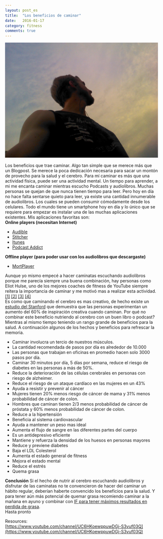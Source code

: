 ```yaml
---
layout: post_es
title:  "Los beneficios de caminar"
date:   2016-01-17
category: fitness
comments: true
---
```

![Yo caminando por Asunción city](https://raw.githubusercontent.com/Karlheinzniebuhr/karlheinzniebuhr.github.io/master/ES/fitness/images/caminando.jpg)

Los beneficios que trae caminar. Algo tan simple que se merece más que un Blogpost. Se merece la poca dedicación necesaria para sacar un montón de provecho para la salud y el cerebro. Para mí caminar es más que una actividad física, puede ser una actividad mental. Un tiempo para aprender, a mi me encanta caminar mientras escucho Podcasts y audiolibros. Muchas personas se quejan de que nunca tienen tiempo para leer. Pero hoy en día no hace falta sentarse quieto para leer, ya existe una cantidad innumerable de audiolibros. Los cuales se pueden consumir cómodamente desde los celulares. Todo el mundo tiene un smartphone hoy en día y lo único que se requiere para empezar es instalar una de las muchas aplicaciones existentes. Mis aplicaciones favoritas son:  
**Online players (necesitan Internet)**  
- [Audible](https://en.wikipedia.org/wiki/Audible.com)  
- [Stitcher](https://en.wikipedia.org/wiki/Stitcher_Radio)  
- [Itunes](http://www.apple.com/itunes/podcasts/)  
- [Podcast Addict](https://play.google.com/store/apps/details?id=com.bambuna.podcastaddict&hl=en)  

**Offline player (para poder usar con los audiolibros que descargaste)**  
- [MortPlayer](https://play.google.com/store/apps/details?id=de.stohelit.folderplayer&hl=en)  

Aunque yo mismo empecé a hacer caminatas escuchando audiolibros porque me parecía siempre una buena combinación, hay personas como 
Eliot Hulse, uno de los mejores coaches de fitness de YouTube siempre reitera la importancia de caminar y me motivó mas a realizar esta actividad. [[1]](https://www.youtube.com/watch?v=WqhCsgYkLJE) [[2]](https://www.youtube.com/watch?v=cKelkKvm49Y) [[3]](https://www.youtube.com/watch?v=lozkwiyVefw) [[4]]()  
Es como que caminando el cerebro es mas creativo, de hecho existe un [estudio del Stanford](http://news.stanford.edu/news/2014/april/walking-vs-sitting-042414.html) que demuestra que las personas experimentan un aumento del 60% de inspiración creativa cuando caminan. Por qué no combinar este beneficio nutriendo al cerebro con un buen libro o podcast? Mientras al mismo tiempo teniendo un rango grande de beneficios para la salud. A continuación algunos de los hechos y beneficios para refrescar la memoria. 

- Caminar involucra un tercio de nuestros músculos.  
- La cantidad recomendada de pasos por día es alrededor de 10.000  
- Las personas que trabajan en oficinas en promedio hacen solo 3000 pasos por día.  
- Caminar 30 minutos por día, 5 días por semana, reduce el riesgo de diabetes en las personas a más de 50%.  
- Reduce la deterioración de las células cerebrales en personas con riesgo de alzheimer.  
- Reduce el riesgo de un ataque cardíaco en las mujeres en un 43%  
- Ayuda a resistir y prevenir al cáncer  
- Mujeres tienen 20% menos riesgo de cáncer de mama y 31% menos probabilidad de cáncer de colon.  
- Hombres que caminan tienen 2/3 menos probabilidad de cáncer de próstata y 60% menos probabilidad de cáncer de colon.  
- Reduce a la hipertensión  
- Beneficia al sistema cardiovascular  
- Ayuda a mantener un peso mas ideal  
- Aumenta el flujo de sangre en las diferentes partes del cuerpo  
- Es un antidepresivo eficiente  
- Mantiene y refuerza la densidad de los huesos en personas mayores  
- Reduce y previene diabetes  
- Baja el LDL Colesterol  
- Aumenta el estado general de fitness  
- Mejora el estado mental  
- Reduce el estrés  
- Quema grasa  


**Conclusión**
Si el hecho de nutrir al cerebro escuchando audiolibros y disfrutar de las caminatas no te convencieron de hacer del caminar un hábito regular, deberían haberte convencido los beneficios para la salud. Y para tener aún más potencial de quemar grasa recomiendo caminar a la mañana en ayuno y combinar con [IF para tener máximos resultados en perdida de grasa](karlheinzniebuhr.github.io/es/fitness/2016/01/05/IF-la-clave-para-quemar-grasa/).  
Hasta pronto



Resources:  
[https://www.youtube.com/channel/UC6HKoewppuwDGj-S3vuf03Q](https://www.youtube.com/channel/UC6HKoewppuwDGj-S3vuf03Q)  
